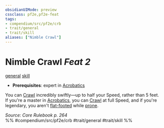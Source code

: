 ```yaml
---
obsidianUIMode: preview
cssclass: pf2e,pf2e-feat
tags:
- compendium/src/pf2e/crb
- trait/general
- trait/skill
aliases: ["Nimble Crawl"]
---
```

# Nimble Crawl  *Feat 2*  
[general](general.md "General Feat Trait")  [skill](skill.md "Skill Feat Trait")  

- **Prerequisites**: expert in [Acrobatics](skills.md#Acrobatics)

You can [Crawl](crawl.md) incredibly swiftly—up to half your Speed, rather than 5 feet. If you're a master in [Acrobatics](skills.md#Acrobatics), you can [Crawl](crawl.md) at full Speed, and if you're legendary, you aren't [flat-footed](conditions.md#Flat-footed) while [prone](conditions.md#Prone).

*Source: Core Rulebook p. 264*  
%% #compendium/src/pf2e/crb #trait/general #trait/skill %%